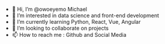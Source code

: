 - 👋 Hi, I’m @owoeyemo Michael
- 👀 I’m interested in data science and front-end development
- 🌱 I’m currently learning Python, React, Vue, Angular
- 💞️ I’m looking to collaborate on projects
- 📫 How to reach me : Github and Social Media

<!---
owoeyemo/owoeyemo is a ✨ special ✨ repository because its `README.md` (this file) appears on your GitHub profile.
You can click the Preview link to take a look at your changes.
--->
